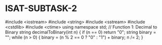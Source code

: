 # ISAT-SUBTASK-2
#include &lt;iostream> #include &lt;string> #include &lt;sstream> #include &lt;cstdlib> #include &lt;ctime>  using namespace std;  // Function 1: Decimal to Binary string decimalToBinary(int n) {     if (n == 0) return "0";     string binary = "";     while (n > 0) {         binary = (n % 2 == 0 ? "0" : "1") + binary;         n /= 2;     }     
